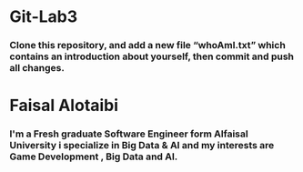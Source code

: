 # Git-Lab3
### Clone this repository, and add a new file “whoAmI.txt” which contains an introduction about yourself, then commit and push all changes.

# Faisal Alotaibi
### I'm a Fresh graduate Software Engineer form Alfaisal University i specialize in Big Data & AI and my interests are Game Development , Big Data and AI.